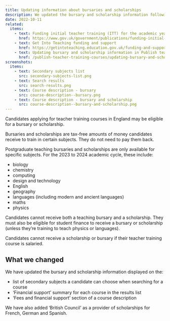 ```yaml
---
title: Updating information about bursaries and scholarships
description: We updated the bursary and scholarship information following the publication of funding information for the academic year 2023 to 2024
date: 2022-10-11
related:
  items:
    - text: Funding initial teacher training (ITT) for the academic year 2023 to 2024
      href: https://www.gov.uk/government/publications/funding-initial-teacher-training-itt/funding-initial-teacher-training-itt-academic-year-2023-to-2024
    - text: Get Into Teaching funding and support
      href: https://getintoteaching.education.gov.uk/funding-and-support
    - text: Updating bursary and scholarship information in Publish teacher training courses
      href: /publish-teacher-training-courses/updating-bursary-and-scholarship-information/
screenshots:
  items:
    - text: Secondary subjects list
      src: secondary-subjects-list.png
    - text: Search results
      src: search-results.png
    - text: Course description - bursary
      src: course-description--bursary.png
    - text: Course description - bursary and scholarship
      src: course-description--bursary-and-scholarship.png
---
```


Candidates applying for teacher training courses in England may be eligible for a bursary or scholarship.

Bursaries and scholarships are tax-free amounts of money candidates receive to train in certain subjects. They do not need to pay them back.

Postgraduate teaching bursaries and scholarships are only available for specific subjects. For the 2023 to 2024 academic cycle, these include:

- biology
- chemistry
- computing
- design and technology
- English
- geography
- languages (including modern and ancient languages)
- maths
- physics

Candidates cannot receive both a teaching bursary and a scholarship. They must also be eligible for student finance to receive a bursary or scholarship (unless they’re training to teach physics or languages).

Candidates cannot receive a scholarship or bursary if their teacher training course is salaried.

## What we changed

We have updated the bursary and scholarship information displayed on the:

- list of secondary subjects a candidate can choose when searching for a course
- ‘Financial support’ summary for each course in the results list
- ‘Fees and financial support’ section of a course description

We have also added ‘British Council’ as a provider of scholarships for French, German and Spanish.
